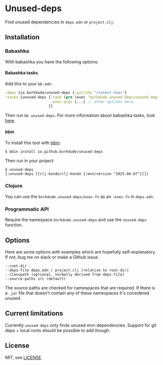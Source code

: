 # Unused-deps

Find unused dependencies in `deps.edn` or `project.clj`.

## Installation

### Babashka

With babashka you have the following options:

#### Babashka tasks

Add this to your `bb.edn`:

``` clojure
:deps {io.borkdude/unused-deps {:git/sha "<latest-sha>"}
:tasks {unused-deps {:task (prn (exec 'borkdude.unused-deps/unused-deps))
                     :exec-args {...} ;; other options here
                    }}
```

Then run `bb unused-deps`. For more information about babashka tasks, look
[here](https://book.babashka.org/#tasks).

#### bbin

To install this tool with [bbin](https://github.com/babashka/bbin):

```
$ bbin install io.github.borkdude/unused-deps
```

Then run in your project:

```
$ unused-deps
{:unused-deps [[clj-kondo/clj-kondo {:mvn/version "2025.04.07"}]]}
```

### Clojure

You can use the `borkdude.unused-deps/exec-fn` as an `:exec-fn` in `deps.edn`.

### Programmatic API

Require the namespace `borkdude.unused-deps` and use the `unused-deps` function.

## Options

Here are some options with examples which are hopefully self-explanatory. If
not, bug me on slack or make a Github issue.

```
--root-dir .
--deps-file deps.edn / project.clj (relative to root-dir)
--classpath (optional, normally derived from deps-file)
--source-paths src (default)
```

The source paths are checked for namespaces that are required. If there is a
`.jar` file that doesn't contain any of these namespaces it's considered unused.

## Current limitations

Currently `unused-deps` only finds unused mvn dependencies. Support for git
deps + local roots should be possible to add though.

## License

MIT, see [LICENSE](LICENSE).
